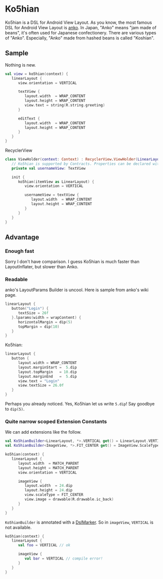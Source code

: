 
Ko5hian
================================================================================

Ko5hian is a DSL for Android View Layout. As you know, the most famous DSL for
Android View Layout is [anko](https://github.com/Kotlin/anko).
In Japan, "Anko" means "jam made of beans", it's often used for Japanese
confectionery. There are various types of "Anko". Especially, "Anko" made from
hashed beans is called "Koshian".


Sample
--------------------------------------------------------------------------------

Nothing is new.
```kotlin
val view = ko5hian(context) {
   linearLayout {
      view.orientation = VERTICAL

      textView {
         layout.width  = WRAP_CONTENT
         layout.height = WRAP_CONTENT
         view.text = string(R.string.greeting)
      }

      editText {
         layout.width  = WRAP_CONTENT
         layout.height = WRAP_CONTENT
      }
   }
}
```

RecyclerView
```kotlin
class ViewHolder(context: Context) : RecyclerView.ViewHolder(LinearLayout(context)) {
   // Ko5hian is supported by Contracts. Properties can be declared with `val`.
   private val usernameView: TextView

   init {
      ko5hian(itemView as LinearLayout) {
         view.orientation = VERTICAL

         usernameView = textView {
            layout.width  = WRAP_CONTENT
            layout.height = WRAP_CONTENT
         }
      }
   }
}
```


Advantage
--------------------------------------------------------------------------------

### Enough fast

Sorry I don't have comparison. I guess Ko5hian is much faster than
LayoutInflater, but slower than Anko.


### Readable

anko's LayoutParams Builder is uncool. Here is sample from anko's wiki page.

```kotlin
linearLayout {
   button("Login") {
      textSize = 26f
   }.lparams(width = wrapContent) {
      horizontalMargin = dip(5)
      topMargin = dip(10)
   }
}
```

Ko5hian:
```kotlin
linearLayout {
   button {
      layout.width = WRAP_CONTENT
      layout.marginStart =  5.dip
      layout.topMargin   = 10.dip
      layout.marginEnd   =  5.dip
      view.text = "Login"
      view.textSize = 26.0f
   }
}
```

Perhaps you already noticed. Yes, Ko5hian let us write `5.dip`! Say goodbye to
`dip(5)`.


### Quite narrow scoped Extension Constants

We can add extensions like the follow.
```kotlin
val Ko5hianBuilder<LinearLayout, *>.VERTICAL get() = LinearLayout.VERTICAL
val Ko5hianBuilder<ImageView, *>.FIT_CENTER get() = ImageView.ScaleType.FIT_CENTER
```

```kotlin
ko5hian(context) {
   linearLayout {
      layout.width  = MATCH_PARENT
      layout.height = MATCH_PARENT
      view.orientation = VERTICAL

      imageView {
         layout.width  = 24.dip
         layout.height = 24.dip
         view.scaleType = FIT_CENTER
         view.image = drawable(R.drawable.ic_back)
      }
   }
}
```

`Ko5hianBuilder` is annotated with a
[DslMarker](http://kotlinlang.org/docs/reference/type-safe-builders.html#scope-control-dslmarker-since-11).
So in `imageView`, `VERTICAL` is not available.

```kotlin
ko5hian(context) {
   linearLayout {
      val foo = VERTICAL // ok

      imageView {
         val bar = VERTICAL // compile error!
      }
   }
}
```

